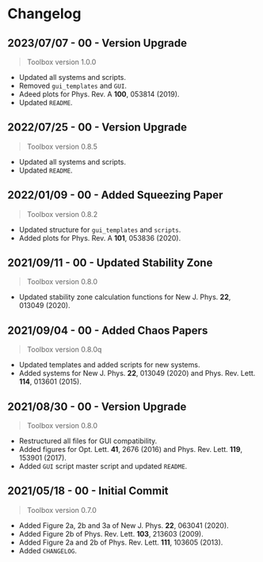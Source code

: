 # Changelog

## 2023/07/07 - 00 - Version Upgrade
> Toolbox version 1.0.0
* Updated all systems and scripts.
* Removed `gui_templates` and `GUI`.
* Adeed plots for Phys. Rev. A **100**, 053814 (2019).
* Updated `README`.

## 2022/07/25 - 00 - Version Upgrade
> Toolbox version 0.8.5
* Updated all systems and scripts.
* Updated `README`.

## 2022/01/09 - 00 - Added Squeezing Paper
> Toolbox version 0.8.2
* Updated structure for `gui_templates` and `scripts`.
* Added plots for Phys. Rev. A **101**, 053836 (2020).

## 2021/09/11 - 00 - Updated Stability Zone
> Toolbox version 0.8.0
* Updated stability zone calculation functions for New J. Phys. **22**, 013049 (2020).

## 2021/09/04 - 00 - Added Chaos Papers
> Toolbox version 0.8.0q
* Updated templates and added scripts for new systems.
* Added systems for New J. Phys. **22**, 013049 (2020) and Phys. Rev. Lett. **114**, 013601 (2015).

## 2021/08/30 - 00 - Version Upgrade
> Toolbox version 0.8.0
* Restructured all files for GUI compatibility.
* Added figures for Opt. Lett. **41**, 2676 (2016) and Phys. Rev. Lett. **119**, 153901 (2017).
* Added `GUI` script master script and updated `README`.

## 2021/05/18 - 00 - Initial Commit
> Toolbox version 0.7.0
* Added Figure 2a, 2b and 3a of New J. Phys. **22**, 063041 (2020).
* Added Figure 2b of Phys. Rev. Lett. **103**, 213603 (2009).
* Added Figure 2a and 2b of Phys. Rev. Lett. **111**, 103605 (2013).
* Added `CHANGELOG`.